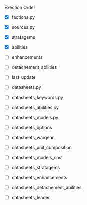 Exection Order

- [x] factions.py
- [x] sources.py
- [x] stratagems
- [x] abilities
- [ ] enhancements
- [ ] detachement_abilities
- [ ] last_update

- [ ] datasheets.py
- [ ] datasheets_keywords.py
- [ ] datasheets_abilities.py
- [ ] datasheets_models.py
- [ ] datasheets_options
- [ ] datasheets_wargear
- [ ] datasheets_unit_composition
- [ ] datasheets_models_cost
- [ ] datasheets_stratagems
- [ ] datasheets_enhancements
- [ ] datasheets_detachement_abilities
- [ ] datasheets_leader